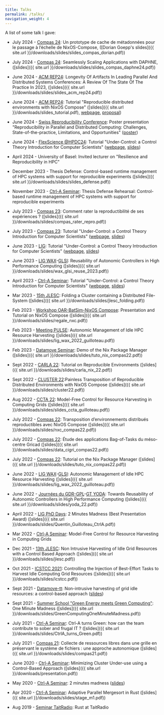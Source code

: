 ```yaml
---
title: Talks
permalink: /talks/
navigation_weight: 4
---
```


A list of some talk I gave:

- July 2024 - [Compas 24](https://2024.compas-conference.fr/programme): Un prototype de cache de métadonnées pour le passage à l’échelle de NixOS-Compose, ([Dorian Goepp's slides]({{ site.url }}/downloads/slides/slides_compas_dorian.pdf))

- July 2024 - [Compas 24](https://2024.compas-conference.fr/programme): Seamlessly Scaling Applications with DAPHNE, ([slides]({{ site.url }}/downloads/slides/slides_compas_daphne24.pdf))

- June 2024 - [ACM REP24](https://acm-rep.github.io/2024/): Longevity Of Artifacts In Leading Parallel And Distributed Systems Conferences: A Review Of The State Of The Practice In 2023, ([slides]({{ site.url }}/downloads/slides/slides_acm_rep24.pdf))

- June 2024 - [ACM REP24](https://acm-rep.github.io/2024/): Tutorial "Reproducible distributed environments with NixOS Compose" ([slides]({{ site.url }}/downloads/slides_tutorial.pdf), [webpage](https://nixos-compose.gitlabpages.inria.fr/tuto-nxc/), [proposal](https://hal.science/hal-04613983/document))

- June 2024 - [Swiss Reproducibility Conference](https://reproducibility.ch): Poster presentation "Reproducibility in Parallel and Distributed Computing: Challenges, State-of-the-practice, Limitations, and Opportunities" ([poster](https://hal.science/hal-04601351/document))

- June 2024 - [FlexScience @HPDC24](https://sites.google.com/view/flexscience): Tutorial "Under-Control: a Control Theory Introduction for Computer Scientists" ([webpage](https://control-for-computing.gitlabpages.inria.fr/tutorial/intro.html), [slides](https://gitlab.inria.fr/control-for-computing/tutorial/-/jobs/artifacts/master/raw/slides.pdf?job=slides))

- April 2024 - University of Basel: Invited lecturer on "Resilience and Reproducibility in HPC"

- December 2023 - Thesis Defense: Control-based runtime management of HPC systems with support for reproducible experiments ([slides]({{ site.url }}/downloads/slides/slides_defense.pdf))

- November 2023 - [Ctrl-A Seminar](https://team.inria.fr/ctrl-a/members/eric-rutten/labex/staars-seminars-html/): Thesis Defense Rehearsal: Control-based runtime management of HPC systems with support for reproducible experiments

- July 2023 - [Compas 23](https://2023.compas-conference.fr/programme): Comment rater la reproductibilité de ses expériences ? ([slides]({{ site.url }}/downloads/slides/compas_rater_repro.pdf))

- July 2023 - [Compas 23](https://2023.compas-conference.fr/tutoriaux): Tutorial "Under-Control: a Control Theory Introduction for Computer Scientists" ([webpage](https://control-for-computing.gitlabpages.inria.fr/tutorial/intro.html), [slides](https://gitlab.inria.fr/control-for-computing/tutorial/-/jobs/artifacts/master/raw/slides.pdf?job=slides))

- June 2023 - [LIG](https://www.liglab.fr/fr): Tutorial "Under-Control: a Control Theory Introduction for Computer Scientists" ([webpage](https://control-for-computing.gitlabpages.inria.fr/tutorial/intro.html), [slides](https://gitlab.inria.fr/control-for-computing/tutorial/-/jobs/artifacts/master/raw/slides.pdf?job=slides))

- June 2023 - [LIG WAX](https://www.liglab.fr/fr)-[GLSI](https://www.liglab.fr/fr/recherche/axes-recherche/genie-des-logiciels-et-des-systemes-dinformation): Reusability of Autonomic Controllers in High Performance Computing ([slides]({{ site.url }}/downloads/slides/wax_glsi_reuse_2023.pdf))

- April 2023 - [Ctrl-A Seminar](https://team.inria.fr/ctrl-a/members/eric-rutten/labex/staars-seminars-html/): Tutorial "Under-Control: a Control Theory Introduction for Computer Scientists" ([webpage](https://control-for-computing.gitlabpages.inria.fr/tutorial/intro.html), [slides](https://gitlab.inria.fr/control-for-computing/tutorial/-/jobs/artifacts/master/raw/slides.pdf?job=slides))

- Mar 2023 - [15th JLESC](https://events.hifis.net/event/617/): Folding a Cluster containing a Distributed File-System ([slides]({{ site.url }}/downloads/slides/jlesc_folding.pdf))

- Feb 2023 - [Workshop OAR-BatSim-NixOS Compose](https://regale-project.eu/): Presentation and Tutorial on NixOS Compose ([slides]({{ site.url }}/downloads/slides/regale_nxc.pdf))

- Feb 2023 - [Meeting PULSE](https://www.inria.fr/en/pulse): Autonomic Management of Idle HPC Resource Harvesting ([slides]({{ site.url }}/downloads/slides/lig_wax_2022_guilloteau.pdf))

- Feb 2023 - [Datamove Seminar](https://team.inria.fr/datamove/): Demo of the Nix Package Manager ([slides]({{ site.url }}/downloads/slides/tuto_nix_compas22.pdf))

- Sept 2022 - [CARLA 22](http://carla22.org/index.html): Tutorial on Reproducible Environments ([slides]({{ site.url }}/downloads/slides/carla_nix_22.pdf))

- Sept 2022 - [CLUSTER 22](https://clustercomp.org/2022/):Painless Transposition of Reproducible Distributed Environments with NixOS Compose  ([slides]({{ site.url }}/downloads/slides/cluster22.pdf))

- Aug 2022 - [CCTA 22](https://ccta2022.ieeecss.org/): Model-Free Control for Resource Harvesting in Computing Grids ([slides]({{ site.url }}/downloads/slides/slides_ccta_guilloteau.pdf))

- July 2022 - [Compas 22](https://2022.compas-conference.fr/programme/): Transposition d’environnements distribués reproductibles avec NixOS Compose ([slides]({{ site.url }}/downloads/slides/nxc_compas22.pdf))

- July 2022 - [Compas 22](https://2022.compas-conference.fr/programme/): Étude des applications Bag-of-Tasks du méso-centre Gricad ([slides]({{ site.url }}/downloads/slides/data_cigri_compas22.pdf))

- July 2022 - [Compas 22](https://2022.compas-conference.fr/tutoriaux/): Tutorial on the Nix Package Manager ([slides]({{ site.url }}/downloads/slides/tuto_nix_compas22.pdf))

- June 2022 - [LIG WAX](https://www.liglab.fr/fr)-[GLSI](https://www.liglab.fr/fr/recherche/axes-recherche/genie-des-logiciels-et-des-systemes-dinformation): Autonomic Management of Idle HPC Resource Harvesting ([slides]({{ site.url }}/downloads/slides/lig_wax_2022_guilloteau.pdf))

- June 2022 - [Journées du GDR-GPL](https://gdr-gpl-2022.sciencesconf.org/)-[GT YODA](https://gdrgpl.myxwiki.org/xwiki/bin/view/Main/GTs/YODA/): Towards Reusability of Autonomic Controllers in High Performance Computing ([slides]({{ site.url }}/downloads/slides/yoda_22.pdf))

- April 2022 - [LIG PhD Days](https://www.liglab.fr/en/home): 2 Minutes Madness (Best Presentation Award) ([slides]({{ site.url }}/downloads/slides/Quentin_Guilloteau_CtrlA.pdf))

- Mar 2022 - [Ctrl-A Seminar](https://team.inria.fr/ctrl-a/members/eric-rutten/labex/staars-seminars-html/):  Model-Free Control for Resource Harvesting in Computing Grids

- Dec 2021 - [13th JLESC](https://icl.utk.edu/jlesc13/): Non Intrusive Harvesting of Idle Grid Resources with a Control Based Approach ([slides]({{ site.url }}/downloads/slides/jlesc.pdf))

- Oct 2021 - [ICSTCC 2021](https://icstcc2021.ac.tuiasi.ro/): Controlling the Injection of Best-Effort Tasks to Harvest Idle Computing Grid Resources ([slides]({{ site.url }}/downloads/slides/icstcc.pdf))

- Sept 2021 - [Datamove-tt](https://team.inria.fr/datamove/talks/): Non-intrusive harvesting of grid idle resources: a control-based approach ([slides](https://team.inria.fr/datamove/files/2021/09/210922-slides-quentin-guilloteau.pdf))

- Sept 2021 - [Summer School "Green Energy meets Green Computing"](https://www.simula.no/education/courses/green-computing-meets-green-energy): One Minute Madness ([slides]({{ site.url }}/downloads/slides/GreenComputingOneMinuteMadness.pdf))

- July 2021 - [Ctrl-A Seminar](https://team.inria.fr/ctrl-a/members/eric-rutten/labex/staars-seminars-html/): Ctrl-A turns Green: how can the team contribute to sober and frugal IT ? ([slides]({{ site.url }}/downloads/slides/CtrlA_turns_Green.pdf))

- July 2021 - [Compas 21](https://2021.compas-conference.fr/): Collecte de ressources libres dans une grille en préservant le système de fichiers : une approche autonomique ([slides]({{ site.url }}/downloads/slides/compas21.pdf))

- June 2020 - [Ctrl-A Seminar](https://team.inria.fr/ctrl-a/members/eric-rutten/labex/staars-seminars-html/): Minimizing Cluster Under-use using a Control-Based Approach ([slides]({{ site.url }}/downloads/presentation.pdf))

- May 2020 - [Ctrl-A Seminar](https://team.inria.fr/ctrl-a/members/eric-rutten/labex/staars-seminars-html/): 2 minutes madness ([slides](https://team.inria.fr/ctrl-a/files/2020/05/CTRL_A_One_Minute_Madness.pdf))

- Apr 2020 - [Ctrl-A Seminar](https://team.inria.fr/ctrl-a/members/eric-rutten/labex/staars-seminars-html/): Adaptive Parallel Mergesort in Rust ([slides]({{ site.url }}/downloads/slides/stage_m1.pdf))

- Aug 2019 - [Seminar TaitRadio](https://www.taitradio.com/): Rust at TaitRadio
